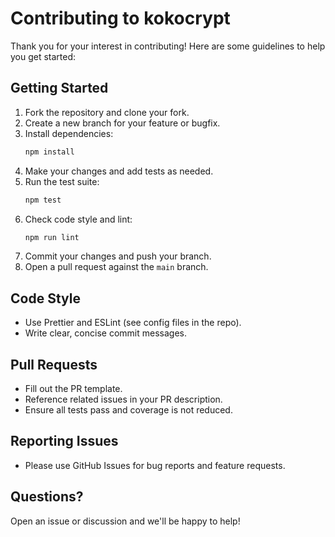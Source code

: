 # Contributing to kokocrypt

Thank you for your interest in contributing! Here are some guidelines to help you get started:

## Getting Started

1. Fork the repository and clone your fork.
2. Create a new branch for your feature or bugfix.
3. Install dependencies:
   ```bash
   npm install
   ```
4. Make your changes and add tests as needed.
5. Run the test suite:
   ```bash
   npm test
   ```
6. Check code style and lint:
   ```bash
   npm run lint
   ```
7. Commit your changes and push your branch.
8. Open a pull request against the `main` branch.

## Code Style
- Use Prettier and ESLint (see config files in the repo).
- Write clear, concise commit messages.

## Pull Requests
- Fill out the PR template.
- Reference related issues in your PR description.
- Ensure all tests pass and coverage is not reduced.

## Reporting Issues
- Please use GitHub Issues for bug reports and feature requests.

## Questions?
Open an issue or discussion and we'll be happy to help! 